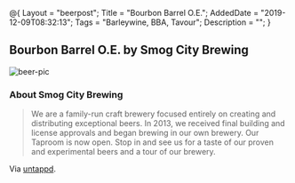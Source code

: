 @{
 Layout = "beerpost";
 Title = "Bourbon Barrel O.E.";
 AddedDate = "2019-12-09T08:32:13";
 Tags = "Barleywine, BBA, Tavour";
 Description = "";
 }
 

## Bourbon Barrel O.E. by Smog City Brewing

![beer-pic]

### About Smog City Brewing

> We are a family-run craft brewery focused entirely on creating and distributing exceptional beers. In 2013, we received final building and license approvals and began brewing in our own brewery. Our Taproom is now open. Stop in and see us for a taste of our proven and experimental beers and a tour of our brewery.

Via [untappd][untappd-url].

[untappd-url]: <https://untappd.com//SmogCityBeer>
[beer-pic]: https://jasonpowley.com/assets/img/2019-12-09-bourbon-barrel-oe.jpeg "Bourbon Barrel O.E. by Smog City Brewing"
